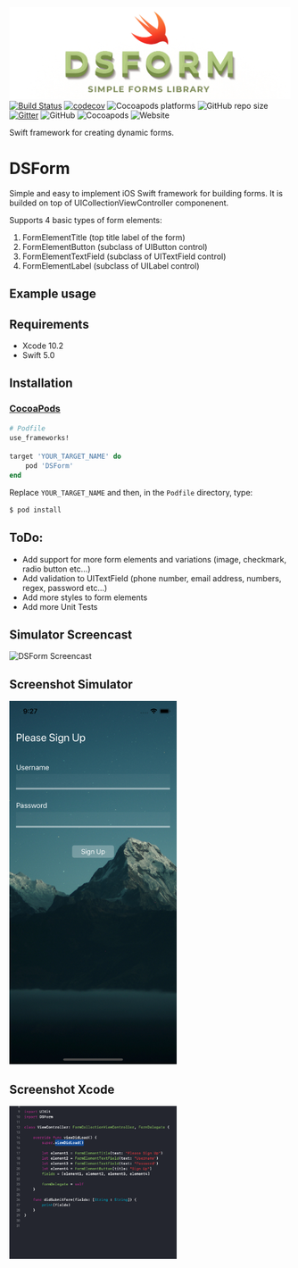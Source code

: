 ![DSForm Logo](https://github.com/dimebt/DSForm/blob/master/DSForm.jpg)
[![Build Status](https://travis-ci.org/dimebt/DSForm.svg?branch=master)](https://travis-ci.org/dimebt/DSForm)
[![codecov](https://codecov.io/gh/dimebt/DSForm/branch/master/graph/badge.svg)](https://codecov.io/gh/dimebt/DSForm)
![Cocoapods platforms](https://img.shields.io/cocoapods/p/DSForm.svg?color=green)
![GitHub repo size](https://img.shields.io/github/repo-size/dimebt/DSForm.svg)
[![Gitter](https://badges.gitter.im/DSFormSwift/community.svg)](https://gitter.im/DSFormSwift/community?utm_source=badge&utm_medium=badge&utm_campaign=pr-badge)
![GitHub](https://img.shields.io/github/license/dimebt/DSForm.svg)
![Cocoapods](https://img.shields.io/cocoapods/v/DSForm.svg)
![Website](https://img.shields.io/website/http/stefanovski.co.svg?color=blueviolet)

Swift framework for creating dynamic forms.

# DSForm

Simple and easy to implement iOS Swift framework for building forms. It is builded on top of UICollectionViewController componenent. 

Supports 4 basic types of form elements:

1. FormElementTitle (top title label of the form)
2. FormElementButton (subclass of UIButton control)
3. FormElementTextField (subclass of UITextField control)
4. FormElementLabel (subclass of UILabel control)


## Example usage

## Requirements
* Xcode 10.2
* Swift 5.0

## Installation
### [CocoaPods](https://guides.cocoapods.org/using/using-cocoapods.html)

```ruby
# Podfile
use_frameworks!

target 'YOUR_TARGET_NAME' do
    pod 'DSForm'
end
```

Replace `YOUR_TARGET_NAME` and then, in the `Podfile` directory, type:

```bash
$ pod install
```


## ToDo:
* Add support for more form elements and variations (image, checkmark, radio button etc...)
* Add validation to UITextField (phone number, email address, numbers, regex, password etc...)
* Add more styles to form elements
* Add more Unit Tests

## Simulator Screencast
![DSForm Screencast](https://github.com/dimebt/DSForm/blob/master/images/demo.gif?raw=true)

## Screenshot Simulator
<img src="https://github.com/dimebt/DSForm/blob/master/images/screenshot_simulator.png" width="300">

## Screenshot Xcode
<img src="https://github.com/dimebt/DSForm/blob/master/images/screenshoot_xcode.png" width="300">
